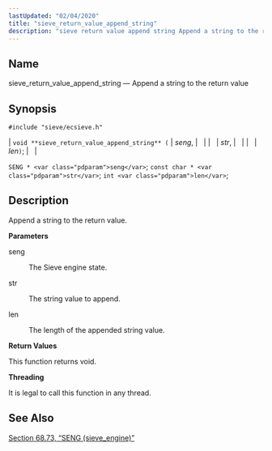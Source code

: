 ```yaml
---
lastUpdated: "02/04/2020"
title: "sieve_return_value_append_string"
description: "sieve return value append string Append a string to the return value void sieve return value append string seng str len SENG seng const char str int len Append a string to the return value seng The Sieve engine state str The string value to append len The length of..."
---
```


<a name="apis.sieve_return_value_append_string"></a> 
## Name

sieve_return_value_append_string — Append a string to the return value

## Synopsis

`#include "sieve/ecsieve.h"`

| `void **sieve_return_value_append_string** (` | <var class="pdparam">seng</var>, |   |
|   | <var class="pdparam">str</var>, |   |
|   | <var class="pdparam">len</var>`)`; |   |

`SENG * <var class="pdparam">seng</var>`;
`const char * <var class="pdparam">str</var>`;
`int <var class="pdparam">len</var>`;<a name="idp60574464"></a> 
## Description

Append a string to the return value.

**<a name="idp60575680"></a> Parameters**

<dl class="variablelist">

<dt>seng</dt>

<dd>

The Sieve engine state.

</dd>

<dt>str</dt>

<dd>

The string value to append.

</dd>

<dt>len</dt>

<dd>

The length of the appended string value.

</dd>

</dl>

**<a name="idp60582080"></a> Return Values**

This function returns void.

**<a name="idp60582992"></a> Threading**

It is legal to call this function in any thread.

<a name="idp60584416"></a> 
## See Also

[Section 68.73, “SENG (sieve_engine)”](structs.seng "68.73. SENG (sieve_engine)")
